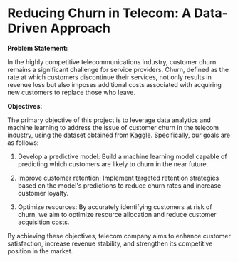 # Reducing Churn in Telecom: A Data-Driven Approach

**Problem Statement:**

In the highly competitive telecommunications industry, customer churn remains a significant challenge for service providers. Churn, defined as the rate at which customers discontinue their services, not only results in revenue loss but also imposes additional costs associated with acquiring new customers to replace those who leave.



**Objectives:**

The primary objective of this project is to leverage data analytics and machine learning to address the issue of customer churn in the telecom industry, using the dataset obtained from [Kaggle](https://www.kaggle.com/datasets/blastchar/telco-customer-churn/data). Specifically, our goals are as follows:

1. Develop a predictive model: Build a machine learning model capable of predicting which customers are likely to churn in the near future.

2. Improve customer retention: Implement targeted retention strategies based on the model's predictions to reduce churn rates and increase customer loyalty.

3. Optimize resources: By accurately identifying customers at risk of churn, we aim to optimize resource allocation and reduce customer acquisition costs.


By achieving these objectives, telecom company aims to enhance customer satisfaction, increase revenue stability, and strengthen its competitive position in the market.
